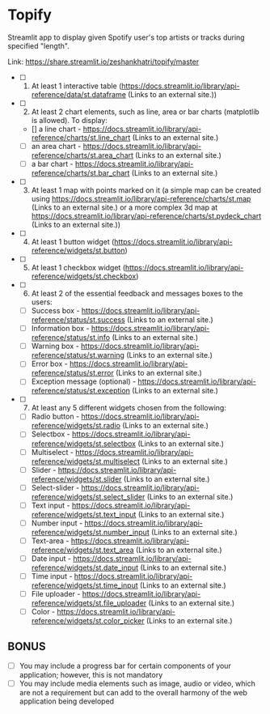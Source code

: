 # Topify

Streamlit app to display given Spotify user's top artists or tracks during specified "length". 

Link: https://share.streamlit.io/zeshankhatri/topify/master

- [ ] 1. At least 1 interactive table (https://docs.streamlit.io/library/api-reference/data/st.dataframe (Links to an external site.))
- [ ] 2. At least 2 chart elements,  such as line, area or bar charts (matplotlib is allowed). To display:
  - [] a line chart - https://docs.streamlit.io/library/api-reference/charts/st.line_chart (Links to an external site.)
  - [ ] an area chart - https://docs.streamlit.io/library/api-reference/charts/st.area_chart (Links to an external site.)
  - [ ] a bar chart - https://docs.streamlit.io/library/api-reference/charts/st.bar_chart (Links to an external site.)
- [ ] 3. At least 1 map with points marked on it (a simple map can be created using https://docs.streamlit.io/library/api-reference/charts/st.map (Links to an external site.) or a more complex 3d map at https://docs.streamlit.io/library/api-reference/charts/st.pydeck_chart (Links to an external site.))
- [ ] 4. At least 1 button widget (https://docs.streamlit.io/library/api-reference/widgets/st.button)
- [ ] 5. At least 1 checkbox widget (https://docs.streamlit.io/library/api-reference/widgets/st.checkbox)
- [ ] 6. At least 2 of the essential feedback and messages boxes to the users:
  - [ ] Success box - https://docs.streamlit.io/library/api-reference/status/st.success (Links to an external site.) 
  - [ ] Information box - https://docs.streamlit.io/library/api-reference/status/st.info (Links to an external site.) 
  - [ ] Warning box - https://docs.streamlit.io/library/api-reference/status/st.warning (Links to an external site.) 
  - [ ] Error box - https://docs.streamlit.io/library/api-reference/status/st.error (Links to an external site.) 
  - [ ] Exception message (optional) - https://docs.streamlit.io/library/api-reference/status/st.exception (Links to an external site.) 
- [ ] 7. At least any 5 different widgets chosen from the following:
  - [ ] Radio button - https://docs.streamlit.io/library/api-reference/widgets/st.radio (Links to an external site.) 
  - [ ] Selectbox - https://docs.streamlit.io/library/api-reference/widgets/st.selectbox (Links to an external site.) 
  - [ ] Multiselect - https://docs.streamlit.io/library/api-reference/widgets/st.multiselect (Links to an external site.) 
  - [ ] Slider - https://docs.streamlit.io/library/api-reference/widgets/st.slider (Links to an external site.) 
  - [ ] Select-slider - https://docs.streamlit.io/library/api-reference/widgets/st.select_slider (Links to an external site.) 
  - [ ] Text input - https://docs.streamlit.io/library/api-reference/widgets/st.text_input (Links to an external site.) 
  - [ ] Number input - https://docs.streamlit.io/library/api-reference/widgets/st.number_input (Links to an external site.) 
  - [ ] Text-area - https://docs.streamlit.io/library/api-reference/widgets/st.text_area (Links to an external site.) 
  - [ ] Date input - https://docs.streamlit.io/library/api-reference/widgets/st.date_input (Links to an external site.) 
  - [ ] Time input - https://docs.streamlit.io/library/api-reference/widgets/st.time_input (Links to an external site.) 
  - [ ] File uploader - https://docs.streamlit.io/library/api-reference/widgets/st.file_uploader (Links to an external site.) 
  - [ ] Color - https://docs.streamlit.io/library/api-reference/widgets/st.color_picker (Links to an external site.) 
## BONUS
- [ ] You may include a progress bar for certain components of your application; however, this is not mandatory
- [ ] You may include media elements such as image, audio or video, which are not a requirement but can add to the overall harmony of the web application being developed